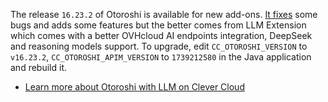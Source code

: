 
The release `16.23.2` of Otoroshi is available for new add-ons. [It fixes](https://github.com/MAIF/otoroshi/releases/tag/v16.23.2) some bugs and adds some features but the better comes from LLM Extension which comes with a better OVHcloud AI endpoints integration, DeepSeek and reasoning models support. To upgrade, edit `CC_OTOROSHI_VERSION` to `v16.23.2`, `CC_OTOROSHI_APIM_VERSION` to `1739212580` in the Java application and rebuild it.

- [Learn more about Otoroshi with LLM on Clever Cloud](/developers/doc/addons/otoroshi/)



